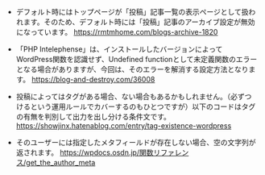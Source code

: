 
- デフォルト時にはトップページが「投稿」記事一覧の表示ページとして扱われます。そのため、デフォルト時には「投稿」記事のアーカイブ設定が無効になっています。
https://rmtmhome.com/blogs-archive-1820

- 「PHP Intelephense」は、インストールしたバージョンによってWordPress関数を認識せず、Undefined functionとして未定義関数のエラーとなる場合がありますが、今回は、そのエラーを解消する設定方法となります。
https://blog-and-destroy.com/36008

- 投稿によってはタグがある場合、ない場合もあるかもしれません。（必ずつけるという運用ルールでカバーするのもひとつですが）以下のコードはタグの有無を判別して出力を出し分ける条件文です。
https://showjinx.hatenablog.com/entry/tag-existence-wordpress

- そのユーザーには指定したメタフィールドが存在しない場合、空の文字列が返されます。
https://wpdocs.osdn.jp/関数リファレンス/get_the_author_meta